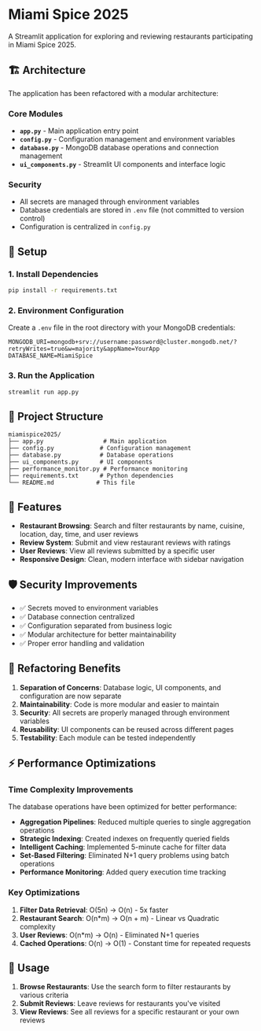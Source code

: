 # Miami Spice 2025

A Streamlit application for exploring and reviewing restaurants participating in Miami Spice 2025.

## 🏗️ Architecture

The application has been refactored with a modular architecture:

### Core Modules

- **`app.py`** - Main application entry point
- **`config.py`** - Configuration management and environment variables
- **`database.py`** - MongoDB database operations and connection management
- **`ui_components.py`** - Streamlit UI components and interface logic

### Security

- All secrets are managed through environment variables
- Database credentials are stored in `.env` file (not committed to version control)
- Configuration is centralized in `config.py`

## 🚀 Setup

### 1. Install Dependencies

```bash
pip install -r requirements.txt
```

### 2. Environment Configuration

Create a `.env` file in the root directory with your MongoDB credentials:

```env
MONGODB_URI=mongodb+srv://username:password@cluster.mongodb.net/?retryWrites=true&w=majority&appName=YourApp
DATABASE_NAME=MiamiSpice
```

### 3. Run the Application

```bash
streamlit run app.py
```

## 📁 Project Structure

```
miamispice2025/
├── app.py                 # Main application
├── config.py             # Configuration management
├── database.py           # Database operations
├── ui_components.py      # UI components
├── performance_monitor.py # Performance monitoring
├── requirements.txt      # Python dependencies
└── README.md            # This file
```

## 🔧 Features

- **Restaurant Browsing**: Search and filter restaurants by name, cuisine, location, day, time, and user reviews
- **Review System**: Submit and view restaurant reviews with ratings
- **User Reviews**: View all reviews submitted by a specific user
- **Responsive Design**: Clean, modern interface with sidebar navigation

## 🛡️ Security Improvements

- ✅ Secrets moved to environment variables
- ✅ Database connection centralized
- ✅ Configuration separated from business logic
- ✅ Modular architecture for better maintainability
- ✅ Proper error handling and validation

## 🔄 Refactoring Benefits

1. **Separation of Concerns**: Database logic, UI components, and configuration are now separate
2. **Maintainability**: Code is more modular and easier to maintain
3. **Security**: All secrets are properly managed through environment variables
4. **Reusability**: UI components can be reused across different pages
5. **Testability**: Each module can be tested independently

## ⚡ Performance Optimizations

### Time Complexity Improvements

The database operations have been optimized for better performance:

- **Aggregation Pipelines**: Reduced multiple queries to single aggregation operations
- **Strategic Indexing**: Created indexes on frequently queried fields
- **Intelligent Caching**: Implemented 5-minute cache for filter data
- **Set-Based Filtering**: Eliminated N+1 query problems using batch operations
- **Performance Monitoring**: Added query execution time tracking

### Key Optimizations

1. **Filter Data Retrieval**: O(5n) → O(n) - 5x faster
2. **Restaurant Search**: O(n*m) → O(n + m) - Linear vs Quadratic complexity
3. **User Reviews**: O(n*m) → O(n) - Eliminated N+1 queries
4. **Cached Operations**: O(n) → O(1) - Constant time for repeated requests

## 📝 Usage

1. **Browse Restaurants**: Use the search form to filter restaurants by various criteria
2. **Submit Reviews**: Leave reviews for restaurants you've visited
3. **View Reviews**: See all reviews for a specific restaurant or your own reviews
